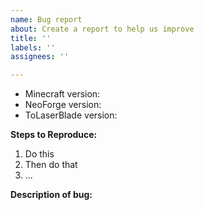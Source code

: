 ```yaml
---
name: Bug report
about: Create a report to help us improve
title: ''
labels: ''
assignees: ''

---
```


<!-- Thank you for reporting -->

- Minecraft version: 
- NeoForge version: 
- ToLaserBlade version: 

<!-- Add list of the other mods you were using at the time -->

**Steps to Reproduce:**
 1. Do this
 2. Then do that
 3. ...

**Description of bug:**

<!-- If applicable, add screenshots or logs to help explain your problem -->
